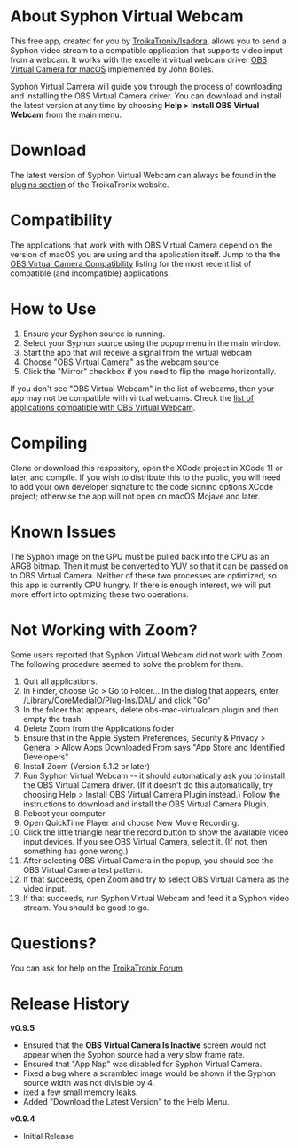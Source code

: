 # About Syphon Virtual Webcam

This free app, created for you by [TroikaTronix/Isadora](https://troikatronix.com), allows you to send a Syphon video stream to a compatible application that supports video input from a webcam. It works with the excellent virtual webcam driver [OBS Virtual Camera for macOS](https://github.com/johnboiles/obs-mac-virtualcam/releases) implemented by John Boiles.

Syphon Virtual Camera will guide you through the process of downloading and installing the OBS Virtual Camera driver. You can download and install the latest version at any time by choosing **Help > Install OBS Virtual Webcam** from the main menu. 

# Download

The latest version of Syphon Virtual Webcam can always be found in the [plugins section](https://troikatronix.com/plugin/syphon-virtual-webcam/) of the TroikaTronix website.

# Compatibility

The applications that work with with OBS Virtual Camera depend on the version of macOS you are using and the application itself. Jump to the the [OBS Virtual Camera Compatibility](https://github.com/johnboiles/obs-mac-virtualcam/wiki/Compatibility) listing for the most recent list of compatible (and incompatible) applications.

# How to Use

1. Ensure your Syphon source is running.
1. Select your Syphon source using the popup menu in the main window.
1. Start the app that will receive a signal from the virtual webcam
1. Choose "OBS Virtual Camera" as the webcam source
1. Click the "Mirror" checkbox if you need to flip the image horizontally.

If you don't see "OBS Virtual Webcam" in the list of webcams, then your app may not be compatible with virtual webcams. Check the [list of applications compatible with OBS Virtual Webcam](https://github.com/johnboiles/obs-mac-virtualcam/wiki/Compatibility).

# Compiling

Clone or download this respository, open the XCode project in XCode 11 or later, and compile. If you wish to distribute this to the public, you will need to add your own developer signature to the code signing options XCode project; otherwise the app will not open on macOS Mojave and later.

# Known Issues

The Syphon image on the GPU must be pulled back into the CPU as an ARGB bitmap. Then it must be converted to YUV so that it can be passed on to OBS Virtual Camera. Neither of these two processes are optimized, so this app is currently CPU hungry. If there is enough interest, we will put more effort into optimizing these two operations.

# Not Working with Zoom?

Some users reported that Syphon Virtual Webcam did not work with Zoom. The following procedure seemed to solve the problem for them.

1.	Quit all applications.
2.	In Finder, choose Go > Go to Folder... In the dialog that appears, enter /Library/CoreMediaIO/Plug-Ins/DAL/ and click "Go"
3.	In the folder that appears, delete obs-mac-virtualcam.plugin and then empty the trash
4.	Delete Zoom from the Applications folder
5.	Ensure that in the Apple System Preferences, Security & Privacy > General > Allow Apps Downloaded From says "App Store and Identified Developers"
6.	Install Zoom (Version 5.1.2 or later)
7.	Run Syphon Virtual Webcam -- it should automatically ask you to install the OBS Virtual Camera driver. (If it doesn't do this automatically, try choosing Help > Install OBS Virtual Camera Plugin instead.) Follow the instructions to download and install the OBS Virtual Camera Plugin.
8.	Reboot your computer
9.	Open QuickTime Player and choose New Movie Recording.
10.	Click the little triangle near the record button to show the available video input devices. If you see OBS Virtual Camera, select it. (If not, then something has gone wrong.)
11.	After selecting OBS Virtual Camera in the popup, you should see the OBS Virtual Camera test pattern.
12.	If that succeeds, open Zoom and try to select OBS Virtual Camera as the video input.
13.	If that succeeds, run Syphon Virtual Webcam and feed it a Syphon video stream. You should be good to go.

# Questions?

You can ask for help on the [TroikaTronix Forum](https://community.troikatronix.com/topic/6742).

# Release History

**v0.9.5**
* Ensured that the **OBS Virtual Camera Is Inactive** screen would not appear when the Syphon source had a very slow frame rate.
* Ensured that "App Nap" was disabled for Syphon Virtual Camera.
* Fixed a bug where a scrambled image would be shown if  the Syphon source width was not divisible by 4.
* ixed a few small memory leaks.
* Added "Download the Latest Version" to the Help Menu.

**v0.9.4**
* Initial Release

